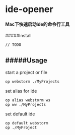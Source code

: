 # ide-opener

#### Mac下快速启动ide的命令行工具

#####Install
```
// TODO
```

#####Usage
---
start a project or file
```
op webstorm ./MyProjects 
```
set alias for ide
```
op alias webstorm ws
op ww ./MyProjects
```
set default ide
```
op default webstorm
op ./MyProject
```
